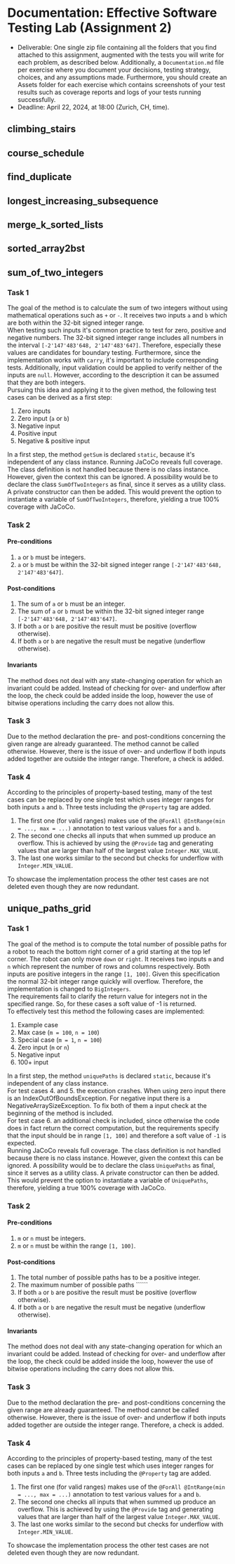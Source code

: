 # Documentation: Effective Software Testing Lab (Assignment 2)

- Deliverable: One single zip file containing all the folders that you find attached to this assignment, augmented with the tests you will write for each problem, as described below. Additionally, a `Documentation.md` file per exercise where you document your decisions, testing strategy, choices, and any assumptions made. Furthermore, you should create an Assets folder for each exercise which contains screenshots of your test results such as coverage reports and logs of your tests running successfully.
- Deadline: April 22, 2024, at 18:00 (Zurich, CH, time).

## climbing_stairs

## course_schedule

## find_duplicate

## longest_increasing_subsequence

## merge_k_sorted_lists

## sorted_array2bst

## sum_of_two_integers
### Task 1
The goal of the method is to calculate the sum of two integers without using mathematical operations such as ```+``` or ```-```. It receives two inputs ```a``` and ```b```
which are both within the 32-bit signed integer range.\
When testing such inputs it's common practice to test for zero, positive and negative numbers. The 32-bit signed integer range includes all numbers in the interval ```[-2'147'483'648, 2'147'483'647]```.
Therefore, especially these values are candidates for boundary testing. Furthermore, since the implementation works with ```carry```, it's important to include corresponding tests.
Additionally, input validation could be applied to verify neither of the inputs are ```null```.
However, according to the description it can be assumed that they are both integers.\
Pursuing this idea and applying it to the given method, the following test cases can be derived as a first step:
1. Zero inputs
2. Zero input (```a``` or ```b```)
3. Negative input
4. Positive input
5. Negative & positive input

In a first step, the method ```getSum``` is declared ```static```, because it's independent of any class instance. Running JaCoCo reveals full coverage.
The class definition is not handled because there is no class instance. However, given the context this can be ignored.
A possibility would be to declare the class `SumOfTwoIntegers` as final, since it serves as a utility class. A private constructor can then be added.
This would prevent the option to instantiate a variable of `SumOfTwoIntegers`, therefore, yielding a true 100% coverage with JaCoCo.

### Task 2
#### Pre-conditions
1. ```a``` or ```b``` must be integers.
2. ```a``` or ```b``` must be within the 32-bit signed integer range ```[-2'147'483'648, 2'147'483'647]```.

#### Post-conditions
1. The sum of ```a``` or ```b``` must be an integer.
2. The sum of ```a``` or ```b``` must be within the 32-bit signed integer range ```[-2'147'483'648, 2'147'483'647]```.
3. If both ```a``` or ```b``` are positive the result must be positive (overflow otherwise).
4. If both ```a``` or ```b``` are negative the result must be negative (underflow otherwise).

#### Invariants
The method does not deal with any state-changing operation for which an invariant could be added. Instead of checking for over- and underflow after the loop,
the check could be added inside the loop, however the use of bitwise operations including the carry does not allow this.

### Task 3
Due to the method declaration the pre- and post-conditions concerning the given range are already guaranteed. The method cannot be called otherwise.
However, there is the issue of over- and underflow if both inputs added together are outside the integer range. Therefore, a check is added.

### Task 4
According to the principles of property-based testing, many of the test cases can be replaced by one single test which uses integer ranges for both inputs ```a``` and ```b```.
Three tests including the ```@Property``` tag are added.
1. The first one (for valid ranges) makes use of the ```@ForAll @IntRange(min = ..., max = ...)``` annotation to test various values for ```a``` and ```b```.
2. The second one checks all inputs that when summed up produce an overflow. This is achieved by using the ```@Provide``` tag and generating values that are larger than half
of the largest value ```Integer.MAX_VALUE```.
3. The last one works similar to the second but checks for underflow with ```Integer.MIN_VALUE```.

To showcase the implementation process the other test cases are not deleted even though they are now redundant.

## unique_paths_grid
### Task 1
The goal of the method is to compute the total number of possible paths for a robot to reach the bottom right corner of a grid
starting at the top lef corner. The robot can only move ```down``` or ```right```. It receives two inputs ```m``` and ```n```
which represent the number of rows and columns respectively. Both inputs are positive integers in the range ```[1, 100]```.
Given this specification the normal 32-bit integer range quickly will overflow. Therefore, the implementation is changed to ```BigIntegers```.\
The requirements fail to clarify the return value for integers not in the specified range. So, for these cases a soft value of -1 is returned.\
To effectively test this method the following cases are implemented:
1. Example case
2. Max case (```m = 100```, ```n = 100```)
3. Special case (```m = 1```, ```n = 100```)
4. Zero input (```m``` or ```n```)
5. Negative input
6. 100+ input

In a first step, the method ```uniquePaths``` is declared ```static```, because it's independent of any class instance.\
For test cases 4. and 5. the execution crashes. When using zero input there is an IndexOutOfBoundsException. For negative input
there is a NegativeArraySizeException. To fix both of them a input check at the beginning of the method is included.\
For test case 6. an additional check is included, since otherwise the code does in fact return the correct computation, but the requirements
specify that the input should be in range ```[1, 100]``` and therefore a soft value of ```-1``` is expected.\
Running JaCoCo reveals full coverage. The class definition is not handled because there is no class instance. However, given the context this can be ignored.
A possibility would be to declare the class `UniquePaths` as final, since it serves as a utility class. A private constructor can then be added.
This would prevent the option to instantiate a variable of `UniquePaths`, therefore, yielding a true 100% coverage with JaCoCo.

### Task 2
#### Pre-conditions
1. ```m``` or ```n``` must be integers.
2. ```m``` or ```n``` must be within the range ```[1, 100]```.

#### Post-conditions
1. The total number of possible paths has to be a positive integer.
2. The maximum number of possible paths ``````
3. If both ```a``` or ```b``` are positive the result must be positive (overflow otherwise).
4. If both ```a``` or ```b``` are negative the result must be negative (underflow otherwise).

#### Invariants
The method does not deal with any state-changing operation for which an invariant could be added. Instead of checking for over- and underflow after the loop,
the check could be added inside the loop, however the use of bitwise operations including the carry does not allow this.

### Task 3
Due to the method declaration the pre- and post-conditions concerning the given range are already guaranteed. The method cannot be called otherwise.
However, there is the issue of over- and underflow if both inputs added together are outside the integer range. Therefore, a check is added.

### Task 4
According to the principles of property-based testing, many of the test cases can be replaced by one single test which uses integer ranges for both inputs ```a``` and ```b```.
Three tests including the ```@Property``` tag are added.
1. The first one (for valid ranges) makes use of the ```@ForAll @IntRange(min = ..., max = ...)``` annotation to test various values for ```a``` and ```b```.
2. The second one checks all inputs that when summed up produce an overflow. This is achieved by using the ```@Provide``` tag and generating values that are larger than half
   of the largest value ```Integer.MAX_VALUE```.
3. The last one works similar to the second but checks for underflow with ```Integer.MIN_VALUE```.

To showcase the implementation process the other test cases are not deleted even though they are now redundant.
